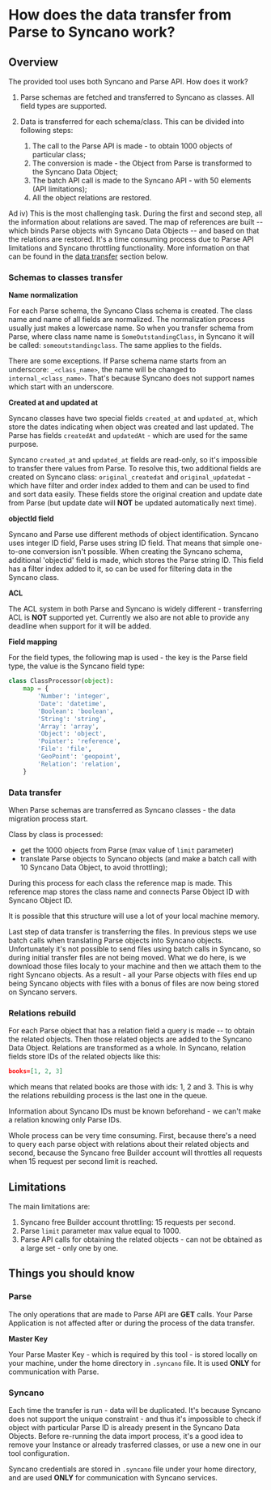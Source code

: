 # How does the data transfer from Parse to Syncano work?

## Overview

The provided tool uses both Syncano and Parse API. How does it work?

1. Parse schemas are fetched and transferred to Syncano as classes. All field types are supported.
2. Data is transferred for each schema/class. This can be divided into following steps:

   1. The call to the Parse API is made - to obtain 1000 objects of particular class;
   2. The conversion is made - the Object from Parse is transformed to the Syncano Data Object;
   3. The batch API call is made to the Syncano API - with 50 elements (API limitations);
   4. All the object relations are restored. 

Ad iv) This is the most challenging task. During the first and second step, all the information about relations are saved. The map of references are built -- which binds Parse objects with Syncano Data Objects -- and based on that the relations are restored. It's a time consuming process due to Parse API limitations and Syncano throttling functionality. More information on that can be found in the [data transfer](#data-transfer) section below.

### Schemas to classes transfer

**Name normalization**

For each Parse schema, the Syncano Class schema is created. The class name and name of all fields are normalized. 
The normalization process usually just makes a lowercase name. So when you transfer schema from Parse, where class name name is `SomeOutstandingClass`, in Syncano it will be called: `someoutstandingclass`. 
The same applies to the fields. 

There are some exceptions. If Parse schema name starts from an underscore: `_<class_name>`, the name will be changed to `internal_<class_name>`. That's because Syncano does not support names which start with an underscore.

**Created at and updated at**

Syncano classes have two special fields `created_at` and `updated_at`, which store the dates indicating when object was created and last updated. The Parse has fields `createdAt` and `updatedAt` - which are used for the same purpose. 

Syncano `created_at` and `updated_at` fields are read-only, so it's impossible to transfer there values from Parse.
To resolve this, two additional fields are created on Syncano class: `original_createdat` and `original_updatedat` - 
which have filter and order index added to them and can be used to find and sort data easily. 
These fields store the original creation and update date from Parse (but update date will **NOT** be updated automatically next time). 

**objectId field**

Syncano and Parse use different methods of object identification. Syncano uses integer ID field, Parse uses string ID field. 
That means that simple one-to-one conversion isn't possible. When creating the Syncano schema, additional 'objectid' field is made, which stores the Parse string ID. This field has a filter index added to it, so can be used for filtering data in the Syncano class.

**ACL**

The ACL system in both Parse and Syncano is widely different - transferring ACL is **NOT** supported yet. 
Currently we also are not able to provide any deadline when support for it will be added. 

**Field mapping**

For the field types, the following map is used - the key is the Parse field type, the value is the Syncano field type:

```python
class ClassProcessor(object):
    map = {
        'Number': 'integer',
        'Date': 'datetime',
        'Boolean': 'boolean',
        'String': 'string',
        'Array': 'array',
        'Object': 'object',
        'Pointer': 'reference',
        'File': 'file',
        'GeoPoint': 'geopoint',
        'Relation': 'relation',
    }
```

### Data transfer

When Parse schemas are transferred as Syncano classes - the data migration process start. 

Class by class is processed: 
* get the 1000 objects from Parse (max value of `limit` parameter)
* translate Parse objects to Syncano objects (and make a batch call with 10 Syncano Data Object, to avoid throttling); 
 
During this process for each class the reference map is made. This reference map stores the class name and connects Parse Object ID with Syncano Object ID. 

It is possible that this structure will use a lot of your local machine memory.
 
Last step of data transfer is transferring the files. In previous steps we use batch calls when translating Parse objects into Syncano objects. Unfortunately it's not possible to send files using batch calls in Syncano, so during initial transfer files are not being moved.
What we do here, is we download those files localy to your machine and then we attach them to the right Syncano objects. As a result - all your Parse objects with files end up being Syncano objects with files with a bonus of files are now being stored on Syncano servers.

### Relations rebuild

For each Parse object that has a relation field a query is made -- to obtain the related objects. 
Then those related objects are added to the Syncano Data Object. Relations are transformed as a whole. In Syncano, relation fields store IDs of the related objects like this: 

```json
books=[1, 2, 3]
```

which means that related books are those with ids: 1, 2 and 3. This is why the relations rebuilding process is the last one in the queue. 

Information about Syncano IDs must be known beforehand - we can't make a relation knowing only Parse IDs. 

Whole process can be very time consuming. First, because there's a need to query each parse object with relations about their related objects and second, because the Syncano free Builder account will throttles all requests when 15 request per second limit is reached.

## Limitations

The main limitations are:

1. Syncano free Builder account throttling: 15 requests per second.
2. Parse `limit` parameter max value equal to 1000.
3. Parse API calls for obtaining the related objects - can not be obtained as a large set - only one by one.

## Things you should know 

### Parse

The only operations that are made to Parse API are **GET** calls. Your Parse Application is not affected after or 
during the process of the data transfer.

**Master Key**

Your Parse Master Key - which is required by this tool - is stored locally on your machine, under the home directory in 
`.syncano` file. It is used **ONLY** for communication with Parse.  

### Syncano

Each time the transfer is run - data will be duplicated. It's because Syncano does not support the unique constraint - and
thus it's impossible to check if object with particular Parse ID is already present in the Syncano Data Objects. Before
re-running the data import process, it's a good idea to remove your Instance or already trasferred classes, or use a new one in our tool configuration.

Syncano credentials are stored in `.syncano` file under your home directory, and are used **ONLY** for communication
with Syncano services.
